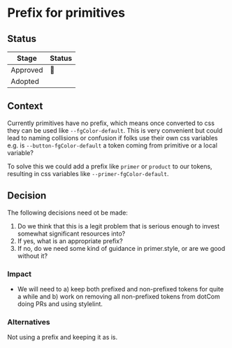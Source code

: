 # Prefix for primitives

## Status

| Stage    | Status      |
| -------- | ----------- |
| Approved | 🚧 |
| Adopted  | <!-- 🚧 --> |

## Context

Currently primitives have no prefix, which means once converted to css they can be used like `--fgColor-default`. This is very convenient but could lead to naming collisions or confusion if folks use their own css variables e.g. is `--button-fgColor-default` a token coming from primitive or a local variable?

To solve this we could add a prefix like `primer` or `product` to our tokens, resulting in css variables like `--primer-fgColor-default`.

## Decision

The following decisions need ot be made:

1. Do we think that this is a legit problem that is serious enough to invest somewhat significant resources into?
2. If yes, what is an appropriate prefix?
3. If no, do we need some kind of guidance in primer.style, or are we good without it?

### Impact

- We will need to a) keep both prefixed and non-prefixed tokens for quite a while and b) work on removing all non-prefixed tokens from dotCom doing PRs and using stylelint.

### Alternatives

Not using a prefix and keeping it as is.
